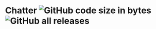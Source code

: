 
# Chatter ![GitHub code size in bytes](https://img.shields.io/github/languages/code-size/creator-solutions/chatter) ![GitHub all releases](https://img.shields.io/github/downloads/creator-solutions/chatter/total)
